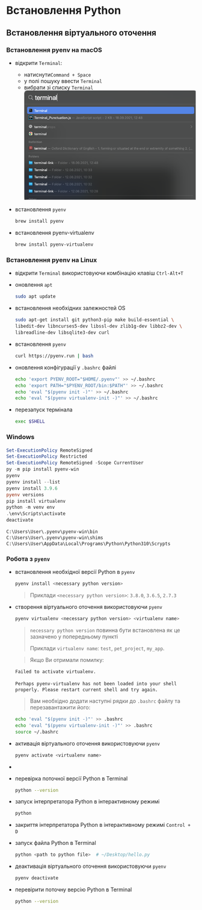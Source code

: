 # Встановлення Python

## Встановлення віртуального оточення
### Встановлення pyenv на macOS

- відкрити `Terminal`:
  - натиснути`Command + Space`
  - у полі пошуку ввести `Terminal`
  - вибрати зі списку `Terminal`
  ![Find Terminal](images/find_terminal.png)

- встановлення `pyenv`
    ```bash
    brew install pyenv
    ```
- встановлення pyenv-virtualenv
    ```bash
    brew install pyenv-virtualenv
    ```

### Встановлення pyenv на Linux
- відкрити `Terminal` використовуючи комбінацію клавіш `Ctrl-Alt+T`

- оновлення `apt`
  ```bash
  sudo apt update
  ```
  
- встановлення необхідних залежностей OS
  ```bash
  sudo apt-get install git python3-pip make build-essential \
  libedit-dev libncurses5-dev libssl-dev zlib1g-dev libbz2-dev \
  libreadline-dev libsqlite3-dev curl
  ```

- встановлення `pyenv`
  ```bash
  curl https://pyenv.run | bash
  ```
  
- оновлення конфігурації у `.bashrc` файлі
  ```bash
  echo 'export PYENV_ROOT="$HOME/.pyenv"' >> ~/.bashrc
  echo 'export PATH="$PYENV_ROOT/bin:$PATH"' >> ~/.bashrc
  echo 'eval "$(pyenv init -)"' >> ~/.bashrc
  echo 'eval "$(pyenv virtualenv-init -)"' >> ~/.bashrc
  ```
  
- перезапуск термінала
  ```bash
  exec $SHELL
  ```

### Windows
```powershell
Set-ExecutionPolicy RemoteSigned
Set-ExecutionPolicy Restricted
Set-ExecutionPolicy RemoteSigned -Scope CurrentUser
py -m pip install pyenv-win
pyenv
pyenv install --list
pyenv install 3.9.6
pyenv versions
pip install virtualenv
python -m venv env
.\env\Scripts\activate
deactivate
```

```
C:\Users\User\.pyenv\pyenv-win\bin
C:\Users\User\.pyenv\pyenv-win\shims
C:\Users\User\AppData\Local\Programs\Python\Python310\Scrypts
```

### Робота з `pyenv`
- встановлення необхідної версії Python в `pyenv`
    ```bash
    pyenv install <necessary python version> 
    ```
    > Приклади `<necessary python version>`: `3.8.0`, `3.6.5`, `2.7.3`

- створення віртуального оточення використовуючи `pyenv`
    ```bash
    pyenv virtualenv <necessary python version> <virtualenv name>
    ```
    >`necessary python version` повинна бути встановлена як це зазначено у попередньому пункті
    >
    >Приклади `virtualenv name`: `test`, `pet_project`, `my_app`.
    
    >Якщо Ви отримали помилку:
    ```
    Failed to activate virtualenv.
    
    Perhaps pyenv-virtualenv has not been loaded into your shell properly. Please restart current shell and try again.
    ```
    >Вам необхідно додати наступні рядки до `.bashrc` файлу та перезавантажити його:
    ```bash
    echo 'eval "$(pyenv init -)"' >> .bashrc
    echo 'eval "$(pyenv virtualenv-init -)"' >> .bashrc
    source ~/.bashrc
    ```


- активація віртуального оточення використовуючи `pyenv`
    ```bash
    pyenv activate <virtualenv name>
    ```
- 
- перевірка поточної версії Python в Terminal
    ```bash
    python --version
    ```

- запуск інтерпретатора Python в інтерактивному режимі
    ```bash
    python
    ```

- закриття інтерпретатора Python в інтерактивному режимі `Control + D`

- запуск файла Python в Terminal
    ```bash
    python <path to python file>  # ~/Desktop/hello.py
    ```

- деактивація віртуального оточення використовуючи `pyenv`
    ```bash
    pyenv deactivate 
    ```


- перевірити поточну версію Python в Terminal
    ```bash
    python --version
    ```
